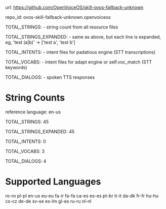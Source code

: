 
url: https://github.com/OpenVoiceOS/skill-ovos-fallback-unknown

repo_id: ovos-skill-fallback-unknown.openvoiceos

TOTAL_STRINGS:  - string count from all resource files

TOTAL_STRINGS_EXPANDED: - same as above, but each line is expanded, eg, 'test (a|b)' -> ['test a', 'test b']

TOTAL_INTENTS: - intent files for padatious engine (STT transcriptions)

TOTAL_VOCABS: - intent files for adapt engine or self.voc_match (STT keywords)

TOTAL_DIALOGS: - spoken TTS responses


# String Counts

reference language: en-us

TOTAL_STRINGS: 45  

TOTAL_STRINGS_EXPANDED: 45  

TOTAL_INTENTS: 0  

TOTAL_VOCABS: 3  

TOTAL_DIALOGS: 4  

# Supported Languages

ro-ro
pl-pl
en-us
eu-eu
fa-ir
fa-fa
ca-es
es-es
pt-br
it-it
da-dk
fr-fr
hu-hu
cs-cz
de-de
sv-se
es-lm
gl-es
ru-ru
nl-nl
